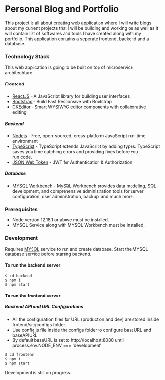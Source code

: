 # Personal Blog and Portfolio
This project is all about creating web application where I will write blogs about my current projects that I will be building and working on as well as it will contain list of softwares and tools I have created along with my portfolio.
This application contains a seperate frontend, backend and a database. 

### Technology Stack
This web application is going to be built on top of microservice architechture.
##### Frontend
* [ReactJS] - A JavaScript library for building user interfaces
* [Bootstrap] - Build Fast Responsive with Bootstrap
* [CKEditor] - Smart WYSIWYG editor components with collaborative editing
##### Backend
* [Nodejs] - Free, open-sourced, cross-platform JavaScript run-time environment
* [TypeScript] - TypeScript extends JavaScript by adding types. TypeScript saves you time catching errors and providing fixes before you     
 run code.
* [JSON Web Token] - JWT for Authentication & Authorization

##### Database
* [MYSQL Workbench] - MySQL Workbench provides data modeling, SQL development, and comprehensive administration tools for server configuration, user administration, backup, and much more.

### Prerequisites
* Node version 12.18.1 or above must be installed.
* MYSQL Service along with MYSQL Workbench must be installed.

### Development
Requires [MYSQL] service to run and create database.
Start the MYSQL database service before starting backend.



#### To run the backend server
```
$ cd backend
$ npm i
$ npm start
```
#### To run the frontend server
##### Backend API and URL Configurations
* All the configuration files for URL (production and dev) are stored inside frotend/src/configs folder.
* Use config.js file inside the configs folder to configure baseURL and baseAPIURL
* By default baseURL is set to http://localhost:8080 until  process.env.NODE_ENV === 'development'

```
$ cd frontend
$ npm i
$ npm start
```
Development is still on progress.

[//]: # (These are reference links used in the body of this note and get stripped out when the markdown processor does its job. There is no need to format nicely because it shouldn't be seen.)

[ReactJS]:https://reactjs.org/
[Bootstrap]:https://getbootstrap.com/
[CKEditor]: https://ckeditor.com/
[Nodejs]: https://nodejs.dev/
[TypeScript]: https://www.typescriptlang.org/
[JSON Web Token]: https://jwt.io/
[MYSQL]: https://www.mysql.com/
[MYSQL Workbench]: https://www.mysql.com/downloads/
